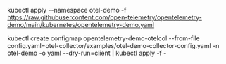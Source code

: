 kubectl apply --namespace otel-demo -f https://raw.githubusercontent.com/open-telemetry/opentelemetry-demo/main/kubernetes/opentelemetry-demo.yaml


kubectl create configmap opentelemetry-demo-otelcol --from-file config.yaml=otel-collector/examples/otel-demo-collector-config.yaml -n otel-demo -o yaml --dry-run=client | kubectl apply -f -